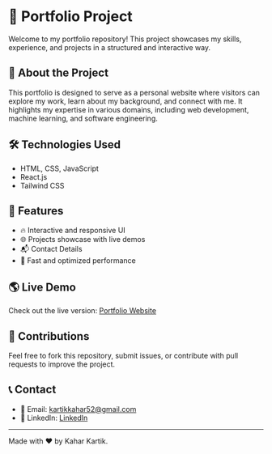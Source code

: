 # 📌 Portfolio Project

Welcome to my portfolio repository! This project showcases my skills, experience, and projects in a structured and interactive way.

## 🚀 About the Project
This portfolio is designed to serve as a personal website where visitors can explore my work, learn about my background, and connect with me. It highlights my expertise in various domains, including web development, machine learning, and software engineering.

## 🛠️ Technologies Used
- HTML, CSS, JavaScript
- React.js
- Tailwind CSS

## 📸 Features
- 🔥 Interactive and responsive UI
- 🌐 Projects showcase with live demos
- 📬 Contact Details
- 🚀 Fast and optimized performance


## 🌎 Live Demo
Check out the live version: [Portfolio Website](https://portfolio-kahar-kartiks-projects.vercel.app/)

## 🤝 Contributions
Feel free to fork this repository, submit issues, or contribute with pull requests to improve the project.

## 📞 Contact
- 📧 Email: kartikkahar52@gmail.com
- 🔗 LinkedIn: [LinkedIn](https://www.linkedin.com/in/kahar-kartik)

---
Made with ❤️ by Kahar Kartik.

